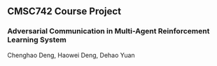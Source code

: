 ## CMSC742 Course Project
### Adversarial Communication in Multi-Agent Reinforcement Learning System
Chenghao Deng, Haowei Deng, Dehao Yuan
